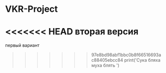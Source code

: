 # VKR-Project
<<<<<<< HEAD
вторая версия
=======
первый вариант
>>>>>>> 97e8bd98abf1bbc0b8f66516693ac88405ebcc84
print('Сука бляха муха блять ')
